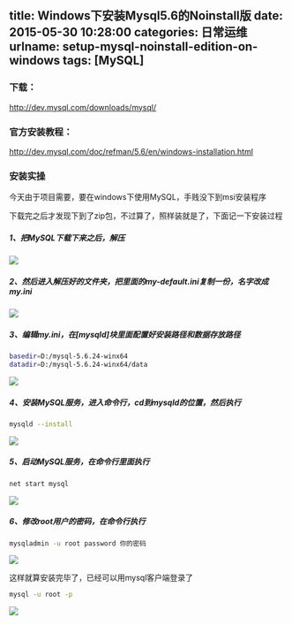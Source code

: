 title: Windows下安装Mysql5.6的Noinstall版
date: 2015-05-30 10:28:00
categories: 日常运维
urlname: setup-mysql-noinstall-edition-on-windows
tags: [MySQL]
---
### 下载： ###

http://dev.mysql.com/downloads/mysql/

### 官方安装教程： ###

http://dev.mysql.com/doc/refman/5.6/en/windows-installation.html

### 安装实操 ###

今天由于项目需要，要在windows下使用MySQL，手贱没下到msi安装程序

下载完之后才发现下到了zip包，不过算了，照样装就是了，下面记一下安装过程

<!--more-->

##### 1、把MySQL下载下来之后，解压

![](/images/tp_old/image/20150530/20150530055354_52519.png)

##### 2、然后进入解压好的文件夹，把里面的my-default.ini复制一份，名字改成my.ini

![](/images/tp_old/image/20150530/20150530055652_82382.png)

#####  3、编辑my.ini，在[mysqld]块里面配置好安装路径和数据存放路径

```bash
basedir=D:/mysql-5.6.24-winx64
datadir=D:/mysql-5.6.24-winx64/data
```
![](/images/tp_old/image/20150530/20150530060027_31835.png)

##### 4、安装MySQL服务，进入命令行，cd到mysqld的位置，然后执行

```bash
mysqld --install
```
![](/images/tp_old/image/20150530/20150530061349_28141.png)

##### 5、启动MySQL服务，在命令行里面执行

```bash
net start mysql
```
![](/images/tp_old/image/20150530/20150530061931_25626.png)

##### 6、修改root用户的密码，在命令行执行

```bash
mysqladmin -u root password 你的密码
```
![](/images/tp_old/image/20150530/20150530062453_93510.png)

这样就算安装完毕了，已经可以用mysql客户端登录了

```bash
mysql -u root -p
```
![](/images/tp_old/image/20150530/20150530062737_78963.png)